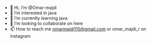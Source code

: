 - 👋 Hi, I’m @Omar-majdi
- 👀 I’m interested in java
- 🌱 I’m currently learning java
- 💞️ I’m looking to collaborate on here
- 📫 How to reach me omarmajdi115@gmail.com or omar_majdi_r on instagram

<!---
Omar-majdi/Omar-majdi is a ✨ special ✨ repository because its `README.md` (this file) appears on your GitHub profile.
You can click the Preview link to take a look at your changes.
--->
